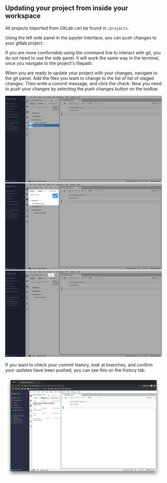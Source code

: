 ## Updating your project from inside your workspace

All projects imported from GitLab can be found in `/projects`.

Using the left side panel in the jupyter interface, you can push changes to your gitlab project.

If you are more comfortable using the command line to interact with git, you do not need to use
the side panel. It will work the same way in the terminal, once you navigate to the project's filepath.

When you are ready to update your project with your changes, navigate to the git panel.
Add the files you want to change to the list of list of staged changes. Then write a 
commit message, and click the check. Now you need to push your changes by selecting the
push changes button on the toolbar.

![Stage/Add changed file](./images/git_changed_file_highlight.png)
![Stage and commit](./images/stage_and_commit_highlighted.png)
![Push changes](./images/push_changes_highlighted.png)

If you want to check your commit history, look at branches, and confirm your
updates have been pushed, you can see this on the history tab.

![Check git history](./images/check_history.png)